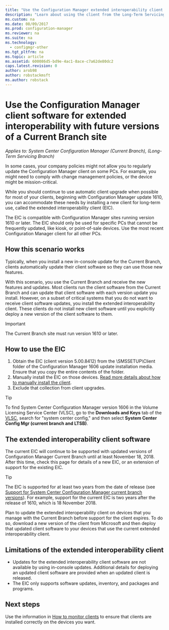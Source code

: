 ```yaml
---
title: "Use the Configuration Manager extended interoperability client with the Current Branch  | Microsoft Docs"
description: "Learn about using the client from the Long-Term Servicing Branch of Configuration Manager with a Current Branch site."
ms.custom: na
ms.date: 08/09/2017
ms.prod: configuration-manager
ms.reviewer: na
ms.suite: na
ms.technology:
  - configmgr-other
ms.tgt_pltfrm: na
ms.topic: article
ms.assetid: 600086d5-bd9e-4ac1-8ace-c7a62de80dc2
caps.latest.revision: 0
author: arob98
author: robstackmsft
ms.author: robstack
---
```


# Use the Configuration Manager client software for extended interoperability with future versions of a Current Branch site

*Applies to: System Center Configuration Manager (Current Branch), (Long-Term Servicing Branch)*  

In some cases, your company policies might not allow you to regularly update the Configuration Manager client on some PCs. For example, you might need to comply with change management policies, or the device might be mission-critical.

While you should continue to use automatic client upgrade when possible for most of your clients, beginning with Configuration Manager update 1610, you can accommodate these needs by installing a new client for long-term use, called the extended interoperability client (EIC).

The EIC is compatible with Configuration Manager sites running version 1610 or later. The EIC should only be used for specific PCs that cannot be frequently updated, like kiosk, or point-of-sale devices. Use the most recent Configuration Manager client for all other PCs.

## How this scenario works

Typically, when you install a new in-console update for the Current Branch, clients automatically update their client software so they can use those new features.

With this scenario, you use the Current Branch and receive the new features and updates. Most clients run the client software from the Current Branch and can update that client software with each version update you install. However, on a subset of critical systems that you do not want to receive client software updates, you install the extended interoperability client. These clients do not install new client software until you explicitly deploy a new version of the client software to them.

>[!IMPORTANT]
>The Current Branch site must run version 1610 or later.

## How to use the EIC

1. Obtain the EIC (client version 5.00.8412) from the \SMSSETUP\Client folder  of the Configuration Manager 1606 update installation media. Ensure that you copy the entire contents of the folder.
2. Manually install the EIC on those devices. [Read more details about how to manually install the client](/sccm/core/clients/deploy/deploy-clients-to-windows-computers#BKMK_Manual).
3. Exclude that collection from client upgrades.

>[!TIP]
>To find System Center Configuration Manager version 1606 in the Volume Licensing Service Center (VLSC), go to the **Downloads and Keys** tab of the [VLSC](https://www.microsoft.com/Licensing/servicecenter/Downloads/DownloadsAndKeys.aspx), search for "system center config," and then select **System Center Config Mgr (current branch and LTSB)**.

## The extended interoperability client software

The current EIC will continue to be supported with updated versions of Configuration Manager Current Branch until at least November 18, 2018. After this time, check this page for details of a new EIC, or an extension of support for the existing EIC.

>[!TIP]
>The EIC is supported for at least two years from the date of release (see [Support for System Center Configuration Manager current branch versions](/sccm/core/servers/manage/current-branch-versions-supported)). For example, support for the current EIC is two years after the release of 1610, which is 18 November 2018.

Plan to update the extended interoperability client on devices that you manage with the Current Branch before support for the client expires. To do so, download a new version of the client from Microsoft and then deploy that updated client software to your devices that use the current extended interoperability client.

## Limitations of the extended interoperability client

- Updates for the extended interoperability client software are not available by using in-console updates. Additional details for deploying an updated client software are provided when an updated client is released.
- The EIC only supports software updates, inventory, and packages and programs.

## Next steps

Use the information in [How to monitor clients](/sccm/core/clients/manage/monitor-clients) to ensure that clients are installed correctly on the devices you want.

